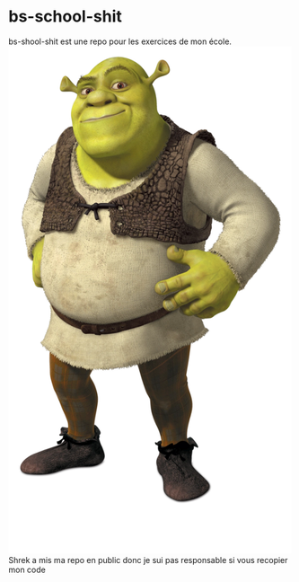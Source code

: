 # bs-school-shit
bs-shool-shit est une repo pour les exercices de mon école.
![shrek](shrek.webp)
Shrek a mis ma repo en public donc je sui pas responsable si vous recopier mon code